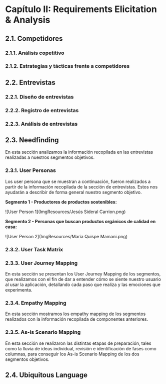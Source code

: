# Capítulo II: Requirements Elicitation & Analysis

## 2.1. Competidores

### 2.1.1. Análisis copetitivo

### 2.1.2. Estrategias y tácticas frente a competidores

## 2.2. Entrevistas

### 2.2.1. Diseño de entrevistas

### 2.2.2. Registro de entrevistas

### 2.2.3. Análisis de entrevistas

## 2.3. Needfinding

En esta sección analizamos la información recopilada en las entrevistas realizadas a nuestros segmentos objetivos.

### 2.3.1. User Personas

Los user persona que se muestran a continuación, fueron realizados a partir de la información recopilada de la sección de entrevistas. Estos nos ayudarán a describir de forma general nuestro segmento objetivo.

**Segmento 1 - Productores de productos sostenibles:**

![User Person 1](ImgResources/Jesús Sideral Carrion.png)

**Segmento 2 - Personas que buscan productos orgánicos de calidad en casa:**

![User Person 2](ImgResources/María Quispe Mamani.png)

### 2.3.2. User Task Matrix

### 2.3.3. User Journey Mapping

En esta sección se presentan los User Journey Mapping de los segmentos, que realizamos con el fin de dar a entender cómo se siente nuestro usuario al usar la aplicación, detallando cada paso que realiza y las emociones que experimenta.

### 2.3.4. Empathy Mapping

En esta sección mostramos los empathy mapping de los segmentos realizados con la información recopilada de componentes anteriores.

### 2.3.5. As-is Scenario Mapping

En esta sección se realizaron las distintas etapas de preparación, tales como la lluvia de ideas individual, revisión e identificación de fases como columnas, para conseguir los As-is Scenario Mapping de los dos segmentos objetivos.

## 2.4. Ubiquitous Language
